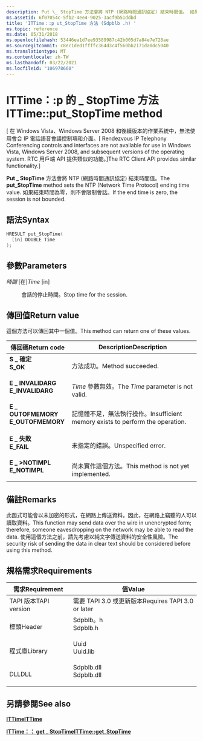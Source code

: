 ```yaml
---
description: Put \_ StopTime 方法會將 NTP (網路時間通訊協定) 結束時間值。 如果結束時間為零，則不會限制會話。
ms.assetid: 6f07054c-5fb2-4ee4-9025-3acf9b51ddbd
title: 'ITTime：:p ut_StopTime 方法 (Sdpblb .h) '
ms.topic: reference
ms.date: 05/31/2018
ms.openlocfilehash: 53446ea1d7ee93589987c42b005d7a84e7e728ae
ms.sourcegitcommit: c8ec1ded1ffffc364d3c4f560bb2171da0dc5040
ms.translationtype: MT
ms.contentlocale: zh-TW
ms.lasthandoff: 03/22/2021
ms.locfileid: "106978660"
---
```

# <a name="ittimeput_stoptime-method"></a><span data-ttu-id="d0352-104">ITTime：:p 的 \_ StopTime 方法</span><span class="sxs-lookup"><span data-stu-id="d0352-104">ITTime::put\_StopTime method</span></span>

<span data-ttu-id="d0352-105">\[ 在 Windows Vista、Windows Server 2008 和後續版本的作業系統中，無法使用會合 IP 電話語音會議控制項和介面。</span><span class="sxs-lookup"><span data-stu-id="d0352-105">\[ Rendezvous IP Telephony Conferencing controls and interfaces are not available for use in Windows Vista, Windows Server 2008, and subsequent versions of the operating system.</span></span> <span data-ttu-id="d0352-106">RTC 用戶端 API 提供類似的功能。\]</span><span class="sxs-lookup"><span data-stu-id="d0352-106">The RTC Client API provides similar functionality.\]</span></span>

<span data-ttu-id="d0352-107">**Put \_ StopTime** 方法會將 NTP (網路時間通訊協定) 結束時間值。</span><span class="sxs-lookup"><span data-stu-id="d0352-107">The **put\_StopTime** method sets the NTP (Network Time Protocol) ending time value.</span></span> <span data-ttu-id="d0352-108">如果結束時間為零，則不會限制會話。</span><span class="sxs-lookup"><span data-stu-id="d0352-108">If the end time is zero, the session is not bounded.</span></span>

## <a name="syntax"></a><span data-ttu-id="d0352-109">語法</span><span class="sxs-lookup"><span data-stu-id="d0352-109">Syntax</span></span>


```C++
HRESULT put_StopTime(
  [in] DOUBLE Time
);
```



## <a name="parameters"></a><span data-ttu-id="d0352-110">參數</span><span class="sxs-lookup"><span data-stu-id="d0352-110">Parameters</span></span>

<dl> <dt>

<span data-ttu-id="d0352-111">*時間* \[在\]</span><span class="sxs-lookup"><span data-stu-id="d0352-111">*Time* \[in\]</span></span>
</dt> <dd>

<span data-ttu-id="d0352-112">會話的停止時間。</span><span class="sxs-lookup"><span data-stu-id="d0352-112">Stop time for the session.</span></span>

</dd> </dl>

## <a name="return-value"></a><span data-ttu-id="d0352-113">傳回值</span><span class="sxs-lookup"><span data-stu-id="d0352-113">Return value</span></span>

<span data-ttu-id="d0352-114">這個方法可以傳回其中一個值。</span><span class="sxs-lookup"><span data-stu-id="d0352-114">This method can return one of these values.</span></span>



| <span data-ttu-id="d0352-115">傳回碼</span><span class="sxs-lookup"><span data-stu-id="d0352-115">Return code</span></span>                                                                                   | <span data-ttu-id="d0352-116">Description</span><span class="sxs-lookup"><span data-stu-id="d0352-116">Description</span></span>                                                     |
|-----------------------------------------------------------------------------------------------|-----------------------------------------------------------------|
| <dl> <span data-ttu-id="d0352-117"><dt>**S \_ 確定**</dt></span><span class="sxs-lookup"><span data-stu-id="d0352-117"><dt>**S\_OK**</dt></span></span> </dl>          | <span data-ttu-id="d0352-118">方法成功。</span><span class="sxs-lookup"><span data-stu-id="d0352-118">Method succeeded.</span></span><br/>                                    |
| <dl> <span data-ttu-id="d0352-119"><dt>**E \_ INVALIDARG**</dt></span><span class="sxs-lookup"><span data-stu-id="d0352-119"><dt>**E\_INVALIDARG**</dt></span></span> </dl>  | <span data-ttu-id="d0352-120">*Time* 參數無效。</span><span class="sxs-lookup"><span data-stu-id="d0352-120">The *Time* parameter is not valid.</span></span><br/>                   |
| <dl> <span data-ttu-id="d0352-121"><dt>**E \_ OUTOFMEMORY**</dt></span><span class="sxs-lookup"><span data-stu-id="d0352-121"><dt>**E\_OUTOFMEMORY**</dt></span></span> </dl> | <span data-ttu-id="d0352-122">記憶體不足，無法執行操作。</span><span class="sxs-lookup"><span data-stu-id="d0352-122">Insufficient memory exists to perform the operation.</span></span><br/> |
| <dl> <span data-ttu-id="d0352-123"><dt>**E \_ 失敗**</dt></span><span class="sxs-lookup"><span data-stu-id="d0352-123"><dt>**E\_FAIL**</dt></span></span> </dl>        | <span data-ttu-id="d0352-124">未指定的錯誤。</span><span class="sxs-lookup"><span data-stu-id="d0352-124">Unspecified error.</span></span><br/>                                   |
| <dl> <span data-ttu-id="d0352-125"><dt>**E \_ >NOTIMPL**</dt></span><span class="sxs-lookup"><span data-stu-id="d0352-125"><dt>**E\_NOTIMPL**</dt></span></span> </dl>     | <span data-ttu-id="d0352-126">尚未實作這個方法。</span><span class="sxs-lookup"><span data-stu-id="d0352-126">This method is not yet implemented.</span></span><br/>                  |



 

## <a name="remarks"></a><span data-ttu-id="d0352-127">備註</span><span class="sxs-lookup"><span data-stu-id="d0352-127">Remarks</span></span>

<span data-ttu-id="d0352-128">此函式可能會以未加密的形式，在網路上傳送資料。因此，在網路上竊聽的人可以讀取資料。</span><span class="sxs-lookup"><span data-stu-id="d0352-128">This function may send data over the wire in unencrypted form; therefore, someone eavesdropping on the network may be able to read the data.</span></span> <span data-ttu-id="d0352-129">使用這個方法之前，請先考慮以純文字傳送資料的安全性風險。</span><span class="sxs-lookup"><span data-stu-id="d0352-129">The security risk of sending the data in clear text should be considered before using this method.</span></span>

## <a name="requirements"></a><span data-ttu-id="d0352-130">規格需求</span><span class="sxs-lookup"><span data-stu-id="d0352-130">Requirements</span></span>



| <span data-ttu-id="d0352-131">需求</span><span class="sxs-lookup"><span data-stu-id="d0352-131">Requirement</span></span> | <span data-ttu-id="d0352-132">值</span><span class="sxs-lookup"><span data-stu-id="d0352-132">Value</span></span> |
|-------------------------|---------------------------------------------------------------------------------------|
| <span data-ttu-id="d0352-133">TAPI 版本</span><span class="sxs-lookup"><span data-stu-id="d0352-133">TAPI version</span></span><br/> | <span data-ttu-id="d0352-134">需要 TAPI 3.0 或更新版本</span><span class="sxs-lookup"><span data-stu-id="d0352-134">Requires TAPI 3.0 or later</span></span><br/>                                                 |
| <span data-ttu-id="d0352-135">標頭</span><span class="sxs-lookup"><span data-stu-id="d0352-135">Header</span></span><br/>       | <dl> <span data-ttu-id="d0352-136"><dt>Sdpblb。h</dt></span><span class="sxs-lookup"><span data-stu-id="d0352-136"><dt>Sdpblb.h</dt></span></span> </dl>   |
| <span data-ttu-id="d0352-137">程式庫</span><span class="sxs-lookup"><span data-stu-id="d0352-137">Library</span></span><br/>      | <dl> <span data-ttu-id="d0352-138"><dt>Uuid</dt></span><span class="sxs-lookup"><span data-stu-id="d0352-138"><dt>Uuid.lib</dt></span></span> </dl>   |
| <span data-ttu-id="d0352-139">DLL</span><span class="sxs-lookup"><span data-stu-id="d0352-139">DLL</span></span><br/>          | <dl> <span data-ttu-id="d0352-140"><dt>Sdpblb.dll</dt></span><span class="sxs-lookup"><span data-stu-id="d0352-140"><dt>Sdpblb.dll</dt></span></span> </dl> |



## <a name="see-also"></a><span data-ttu-id="d0352-141">另請參閱</span><span class="sxs-lookup"><span data-stu-id="d0352-141">See also</span></span>

<dl> <dt>

[<span data-ttu-id="d0352-142">**ITTime**</span><span class="sxs-lookup"><span data-stu-id="d0352-142">**ITTime**</span></span>](ittime.md)
</dt> <dt>

[<span data-ttu-id="d0352-143">**ITTime：： get \_ StopTime**</span><span class="sxs-lookup"><span data-stu-id="d0352-143">**ITTime::get\_StopTime**</span></span>](ittime-get-stoptime.md)
</dt> </dl>

 

 




